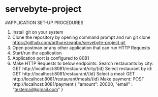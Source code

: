 # servebyte-project
#APPLICATION SET-UP PROCEDURES
1. Install git on your system
2. Clone the repository by opening command prompt and run git clone https://github.com/arthurezeagbo/servebyte-project.git
3. Open postman or any other application that can run HTTP Requests
4. Start/run the application
5. Application port is configured to 8081
5. Make HTTP Requests to below endpoints:
  Search restaurants by city: GET http://localhost:8081/restaurant/city/{id}
  Select restaurant by id:   GET http://localhost:8081/restaurant/{id}
  Select a meal:              GET http://localhost:8081/restaurant/meals/{id}
  Make payment:              POST  http://localhost:8081/payment
                              {
                                "amount": 20000,
                                "email" : "testemail@gmail.com"
                              }
